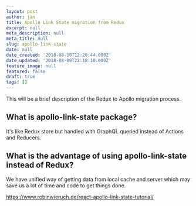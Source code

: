 ```yaml
---
layout: post
author: jan
title: Apollo Link State migration from Redux
excerpt: null
meta_description: null
meta_title: null
slug: apollo-link-state
date: null
date_created: '2018-08-10T12:20:44.000Z'
date_updated: '2018-08-09T22:10:10.000Z'
feature_image: null
featured: false
draft: true
tags: []
---
```

This will be a brief description of the Redux to Apollo migration process.

## What is apollo-link-state package?
It's like Redux store but handled with GraphQL queried instead of Actions and Reducers.
## What is the advantage of using apollo-link-state instead of Redux?
We have unified way of getting data from local cache and server which may save us a lot of time and code to get things done.


https://www.robinwieruch.de/react-apollo-link-state-tutorial/
